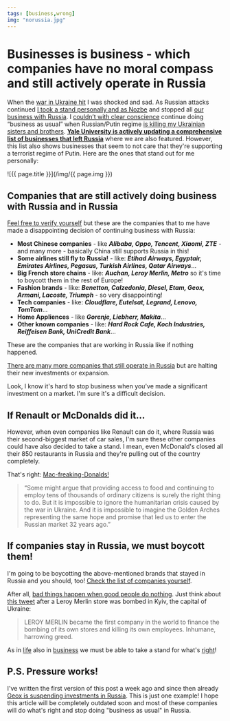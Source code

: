 ```yaml
---
tags: [business,wrong]
img: "norussia.jpg"
---
```


# Businesses is business - which companies have no moral compass and still actively operate in Russia

When the [war in Ukraine hit](/ukraine/) I was shocked and sad. As Russian attacks continued [I took a stand personally and as Nozbe](/nowar/) and stopped all [our business with Russia](https://nozbe.com/blog/nozbe-cut-off-for-russia-belarus/). I [couldn’t with clear conscience](/nothing/) continue doing “business as usual” when Russian/Putin regime [is killing my Ukrainian sisters and brothers](/garry-kasparov/). **[Yale University is actively updating a comprehensive list of businesses that left Russia][l]** where we are also featured. However, this list also shows businesses that seem to not care that they're supporting a terrorist regime of Putin. Here are the ones that stand out for me personally:

<!--More-->

![{{ page.title }}](/img/{{ page.img }})

## Companies that are still actively doing business with Russia and in Russia

[Feel free to verify yourself][l] but these are the companies that to me have made a disappointing decision of continuing business with Russia:

- **Most Chinese companies** - like ***Alibaba, Oppo, Tencent, Xiaomi, ZTE*** - and many more - basically China still supports Russia in this!
- **Some airlines still fly to Russia!** - like: ***Etihad Airways, Egyptair, Emirates Airlines, Pegasus, Turkish Airlines, Qatar Airways***…
- **Big French store chains** - like: ***Auchan, Leroy Merlin, Metro*** so it's time to boycott them in the rest of Europe!
- **Fashion brands** - like: ***Benetton, Calzedonia, Diesel, Etam, Geox, Armani, Lacoste, Triumph*** - so very disappointing!
- **Tech companies** - like: ***Cloudflare, Eutelsat, Legrand, Lenovo, TomTom***…
- **Home Appliences** - like ***Gorenje, Liebherr, Makita***…
- **Other known companies** - like: ***Hard Rock Cafe, Koch Industries, Reiffeisen Bank, UniCredit Bank***…

These are the companies that are working in Russia like if nothing happened.

[There are many more companies that still operate in Russia][l] but are halting their new investments or expansion.

Look, I know it's hard to stop business when you've made a significant investment on a market. I'm sure it's a difficult decision.

## If Renault or McDonalds did it…

However, when even companies like Renault can do it, where Russia was their second-biggest market of car sales, I'm sure these other companies could have also decided to take a stand. I mean, even McDonald's closed all their 850 restaurants in Russia and they're pulling out of the country completely.

That's right: [Mac-freaking-Donalds!](https://www.nytimes.com/2022/05/16/business/mcdonalds-russia.html)

> “Some might argue that providing access to food and continuing to employ tens of thousands of ordinary citizens is surely the right thing to do. But it is impossible to ignore the humanitarian crisis caused by the war in Ukraine. And it is impossible to imagine the Golden Arches representing the same hope and promise that led us to enter the Russian market 32 years ago.”

## If companies stay in Russia, we must boycott them!

I'm going to be boycotting the above-mentioned brands that stayed in Russia and you should, too! [Check the list of companies yourself][l].

After all, [bad things happen when good people do nothing](/nothing/). Just think about [this tweet](https://twitter.com/DefenceU/status/1505872338037923841) after a Leroy Merlin store was bombed in Kyiv, the capital of Ukraine:

> LEROY MERLIN became the first company in the world to finance the bombing of its own stores and killing its own employees. Inhumane, harrowing greed.

As in [life](/life) also in [business](/business/) we must be able to take a stand for what's [right](/right/)!

## P.S. Pressure works!

I've written the first version of this post a week ago and since then already [Geox is suspending investments in Russia](https://www.nasdaq.com/articles/shoemaker-geox-suspends-new-direct-investments-in-russia). This is just one example! I hope this article will be completely outdated soon and most of these companies will do what's right and stop doing "business as usual" in Russia.

[l]: https://som.yale.edu/story/2022/almost-1000-companies-have-curtailed-operations-russia-some-remain

[n]: https://michael.gratis/nozbe
[np]: https://michael.gratis/nozbepersonal